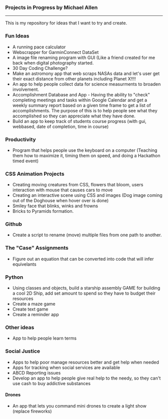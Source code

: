 ### Projects in Progress by Michael Allen
***

This is my repository for ideas that I want to try and create. 

### Fun Ideas
* A running pace calculator
* Webscrapper for GarminConnect DataSet
* A image file renaming program with GUI (Like a friend created for me back when digital photography started.
* 30 Day Coding Challenge?
* Make an astromony app that web scraps NASAs data and let's user get their exact distance from other planets including Planet X!!!!
* An app to help people collect data for science measurments to broaden involvement.
* Accomplishment Database and App - Having the ability to "check" completing meetings and tasks within Google Calendar and get a weekly summary report based on a given time frame to get a list of accomplishments. The purpose of this is to help people see what they accomplished so they can appreciate what they have done. 
* Build an app to keep track of students course progress (with gui, webbased, date of completion, time in course)

### Productivity
* Program that helps people use the keyboard on a computer (Teaching them how to maximize it, timing them on speed, and doing a Hackathon timed event)

### CSS Animation Projects
* Creating moving creatures from CSS, flowers that bloom, users interaction with mouse that causes cars to move
* Creating an interactive scene using CSS and images (Dog image coming out of the Doghouse when hover over is done)
* Smiley face that blinks, winks and frowns
* Bricks to Pyramids formation.


### Github
* Create a script to rename (move) multiple files from one path to another.

### The "Case" Assignments
* Figure out an equation that can be converted into code that will infer equivelants

### Python
* Using classes and objects, build a starship assembly GAME for building a cool 2D Ship, add set amount to spend so they have to budget their resources
* Create a maze game
* Create text game
* Create a reminder app

### Other ideas
* App to help people learn terms

### Social Justice
* Apps to help poor manage resources better and get help when needed
* Apps for tracking when social services are available
* ABCD Reporting issues
* Develop an app to help people give real help to the needy, so they can't use cash to buy addictive substances

#### Drones
* An app that lets you command mini drones to create a light show (replace fireworks)
